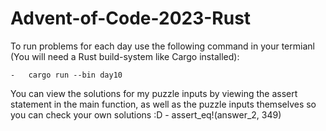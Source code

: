# Advent-of-Code-2023-Rust

To run problems for each day use the following command in your termianl (You will need a Rust build-system like Cargo installed):

    -   cargo run --bin day10

You can view the solutions for my puzzle inputs by viewing the assert statement in the main function, as well as the puzzle inputs themselves so you can check your own solutions :D
    -   assert_eq!(answer_2, 349)
